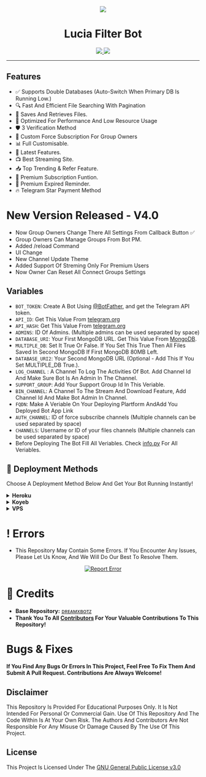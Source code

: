 <p align="center">
  <img src="https://github.com/NBBotz/Images/blob/main/Lucia.jpg">
</p>

<h1 align="center">Lucia Filter Bot</h1>

<p align="center">
  <a href="https://t.me/SilentXBotz_Support">
    <img src="https://img.shields.io/badge/Join-Support%20Group-blue?style=for-the-badge&logo=telegram">
  </a>
  <a href="http://t.me/Lucia_Filter_Bot">
    <img src="https://img.shields.io/badge/Demo%20Bot-Click%20Here-green?style=for-the-badge&logo=telegram">
  </a>
</p>

---

## Features  

- ✅ Supports Double Databases (Auto-Switch When Primary DB Is Running Low.)  
- 🔍 Fast And Efficient File Searching With Pagination  
- 📂 Saves And Retrieves Files.  
- 🚀 Optimized For Performance And Low Resource Usage  
- 🛡️ 3 Verification Method 
- 🤖 Custom Force Subscription For Group Owners
- 📊 Full Customisable. 
- 🔄 Latest Features.
- 📺 Best Streaming Site.
- 📥 Top Trending & Refer Feature.
- 👑 Premium Subscription Funtion.
- 📌 Premium Expired Reminder.
- 🔥 Telegram Star Payment Method

# New Version Released - V4.0
- Now Group Owners Change There All Settings From Callback Button ✅
- Group Owners Can Manage Groups From Bot PM.
- Added /reload Command 
- UI Change
- New Channel Update Theme
- Added Support Of Streming Only For Premium Users
- Now Owner Can Reset All Connect Groups Settings 


## Variables
* `BOT_TOKEN`: Create A Bot Using [@BotFather](https://telegram.dog/BotFather), and get the Telegram API token.
* `API_ID`: Get This Value From [telegram.org](https://my.telegram.org/apps)
* `API_HASH`: Get This Value From [telegram.org](https://my.telegram.org/apps)
* `ADMINS`: ID Of Admins. (Multiple admins can be used separated by space)
* `DATABASE_URI`: Your First MongoDB URL. Get This Value From [MongoDB](https://www.mongodb.com).
* `MULTIPLE_DB`: Set It True Or False. If You Set This True Then All Files Saved In Second MongoDB If First MongoDB 80MB Left.
* `DATABASE_URI2`: Your Second MongoDB URL (Optional - Add This If You Set MULTIPLE_DB True.).
* `LOG_CHANNEL` : A Channel To Log The Activities Of Bot. Add Channel Id And Make Sure Bot Is An Admin In The Channel.
* `SUPPORT_GROUP`: Add Your Support Group Id In This Veriable.
* `BIN_CHANNEL`: A Channel To The Stream And Download Feature, Add Channel Id And Make Bot Admin In Channel.
* `FQDN`: Make A Veriable On Your Deploying Plartform AndAdd You Deployed Bot App Link
* `AUTH_CHANNEL`: ID of force subscribe channels (Multiple channels can be used separated by space)
* `CHANNELS`: Username or ID of your files channels (Multiple channels can be used separated by space)
*  Before Deploying The Bot Fill All Veriables. Check [info.py](https://github.com/NBBotz/Auto_Filter_Bot/blob/SilentXBotz/info.py) For All Veriables.

## 🚀 Deployment Methods

Choose A Deployment Method Below And Get Your Bot Running Instantly!  

<details>
  <summary><b>Heroku</b></summary>  

Click The Button Below To Instantly Deploy Your Bot On **Heroku**.  

<p align="center">
  <a href="https://heroku.com/deploy?template=https://github.com/NBBotz/Auto_Filter_Bot">
    <img src="https://www.herokucdn.com/deploy/button.svg" alt="Deploy on Heroku">
  </a>
</p>

</details>

<details>
  <summary><b>Koyeb</b></summary>  

Deploy On **Koyeb** In One Click!  

<p align="center">
  <a href="https://app.koyeb.com/deploy?type=git&repository=https://github.com/NBBotz/Auto_Filter_Bot&branch=SilentXBotz &name=LuciaFilterBot">
    <img src="https://www.koyeb.com/static/images/deploy/button.svg" alt="Deploy to Koyeb">
  </a>
</p>


</details>

<details>
  <summary><b>VPS</b></summary>  

Run The Following Commands To Deploy The Bot On A **VPS**:  

```bash
mkdir SilentXBotz && cd SilentXBotz
git clone https://github.com/NBBotz/Auto_Filter_Bot
cd Auto_Filter_Bot
python3 -m venv venv
source venv/bin/activate
pip install -r requirements.txt
python3 bot.py
```
</details>


# ! Errors 
- This Repository May Contain Some Errors. If You Encounter Any Issues, Please Let Us Know, And We Will Do Our Best To Resolve Them.
<p align="center">
  <a href="https://t.me/SilentXBotz_Support">
    <img src="https://img.shields.io/badge/Report-Error-red?style=for-the-badge&logo=telegram" alt="Report Error">
  </a>
</p>
  

# 📌 Credits  

- **Base Repository:** [ᴅʀᴇᴀᴍxʙᴏᴛᴢ](https://github.com/DreamXBotz/Auto_Filter_Bot.git)
- **Thank You To All [Contributors](https://github.com/NBBotz/Auto_Filter_Bot/graphs/contributors) For Your Valuable Contributions To This Repository!**


# Bugs & Fixes  

**If You Find Any Bugs Or Errors In This Project, Feel Free To Fix Them And Submit A Pull Request. Contributions Are Always Welcome!**  

## Disclaimer

This Repository Is Provided For Educational Purposes Only. It Is Not Intended For Personal Or Commercial Gain. Use Of This Repository And The Code Within Is At Your Own Risk. The Authors And Contributors Are Not Responsible For Any Misuse Or Damage Caused By The Use Of This Project.

## License

This Project Is Licensed Under The [GNU General Public License v3.0](https://github.com/NBBotz/Auto_Filter_Bot/blob/SilentXBotz/LICENSE)

